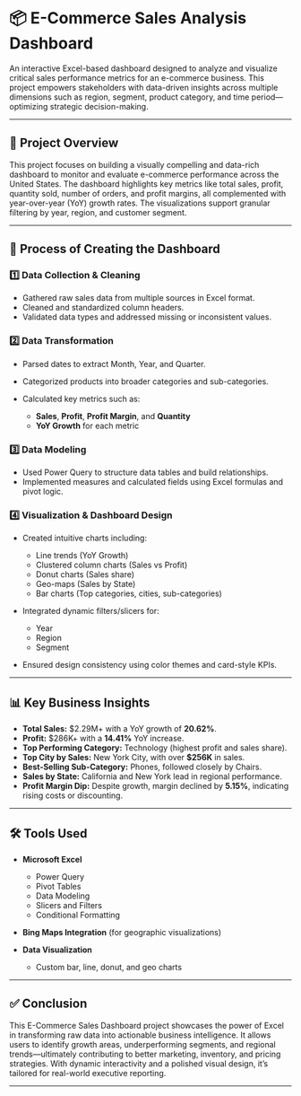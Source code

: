 # 📦 E-Commerce Sales Analysis Dashboard

An interactive Excel-based dashboard designed to analyze and visualize critical sales performance metrics for an e-commerce business. This project empowers stakeholders with data-driven insights across multiple dimensions such as region, segment, product category, and time period—optimizing strategic decision-making.

---

## 📌 Project Overview

This project focuses on building a visually compelling and data-rich dashboard to monitor and evaluate e-commerce performance across the United States. The dashboard highlights key metrics like total sales, profit, quantity sold, number of orders, and profit margins, all complemented with year-over-year (YoY) growth rates. The visualizations support granular filtering by year, region, and customer segment.

---

## 🚀 Process of Creating the Dashboard

### 1️⃣ **Data Collection & Cleaning**

* Gathered raw sales data from multiple sources in Excel format.
* Cleaned and standardized column headers.
* Validated data types and addressed missing or inconsistent values.

### 2️⃣ **Data Transformation**

* Parsed dates to extract Month, Year, and Quarter.
* Categorized products into broader categories and sub-categories.
* Calculated key metrics such as:

  * **Sales**, **Profit**, **Profit Margin**, and **Quantity**
  * **YoY Growth** for each metric

### 3️⃣ **Data Modeling**

* Used Power Query to structure data tables and build relationships.
* Implemented measures and calculated fields using Excel formulas and pivot logic.

### 4️⃣ **Visualization & Dashboard Design**

* Created intuitive charts including:

  * Line trends (YoY Growth)
  * Clustered column charts (Sales vs Profit)
  * Donut charts (Sales share)
  * Geo-maps (Sales by State)
  * Bar charts (Top categories, cities, sub-categories)
* Integrated dynamic filters/slicers for:

  * Year
  * Region
  * Segment
* Ensured design consistency using color themes and card-style KPIs.

---

## 📊 Key Business Insights

* **Total Sales:** \$2.29M+ with a YoY growth of **20.62%**.
* **Profit:** \$286K+ with a **14.41%** YoY increase.
* **Top Performing Category:** Technology (highest profit and sales share).
* **Top City by Sales:** New York City, with over **\$256K** in sales.
* **Best-Selling Sub-Category:** Phones, followed closely by Chairs.
* **Sales by State:** California and New York lead in regional performance.
* **Profit Margin Dip:** Despite growth, margin declined by **5.15%**, indicating rising costs or discounting.

---

## 🛠️ Tools Used

* **Microsoft Excel**

  * Power Query
  * Pivot Tables
  * Data Modeling
  * Slicers and Filters
  * Conditional Formatting
* **Bing Maps Integration** (for geographic visualizations)
* **Data Visualization**

  * Custom bar, line, donut, and geo charts

---

## ✅ Conclusion

This E-Commerce Sales Dashboard project showcases the power of Excel in transforming raw data into actionable business intelligence. It allows users to identify growth areas, underperforming segments, and regional trends—ultimately contributing to better marketing, inventory, and pricing strategies. With dynamic interactivity and a polished visual design, it’s tailored for real-world executive reporting.

---
